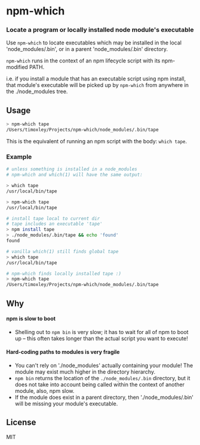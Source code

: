 # npm-which

### Locate a program or locally installed node module's executable

Use `npm-which` to locate executables which may be installed in the
local 'node_modules/.bin', or in a parent 'node_modules/.bin' directory.

`npm-which` runs in the context of an npm lifecycle script with its npm-modified PATH.

i.e. if you install a module that has an executable script using npm install, that module's executable will be picked up by `npm-which` from anywhere in the ./node_modules tree.

## Usage

```bash
> npm-which tape
/Users/timoxley/Projects/npm-which/node_modules/.bin/tape
```

This is the equivalent of running an npm script with the body: `which tape`.

### Example

```bash
# unless something is installed in a node_modules
# npm-which and which(1) will have the same output:

> which tape
/usr/local/bin/tape

> npm-which tape
/usr/local/bin/tape

# install tape local to current dir
# tape includes an executable 'tape'
> npm install tape
> ./node_modules/.bin/tape && echo 'found'
found

# vanilla which(1) still finds global tape
> which tape
/usr/local/bin/tape

# npm-which finds locally installed tape :)
> npm-which tape
/Users/timoxley/Projects/npm-which/node_modules/.bin/tape
```

## Why

#### npm is slow to boot

* Shelling out to `npm bin` is very slow; it has to wait for all of npm to boot up – this often takes longer than the actual script you want to execute!

#### Hard-coding paths to modules is very fragile

* You can't rely on './node_modules' actually containing your module! The module may exist much higher in the directory hierarchy.
* `npm bin` returns the location of the `./node_modules/.bin` directory, but it does not take into account being called within the context of another module, also, npm slow.
* If the module does exist in a parent directory, then './node_modules/.bin' will be missing your module's executable.

## License

MIT
